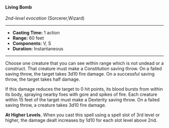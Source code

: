 #### Living Bomb
*2nd-level evocation* (Sorcerer,Wizard)
___
- **Casting Time:** 1 action
- **Range:** 60 feet
- **Components:** V, S
- **Duration:** Instantaneous
---
Choose one creature that you can see within range which is not undead or a construct. That creature must make a Constitution saving throw. On a failed saving throw, the target takes 3d10 fire damage. On a successful saving throw, the target takes half damage.

If this damage reduces the target to 0 hit points, its blood bursts from within its body, spraying nearby foes with gore and spikes of fire. Each creature within 15 feet of the target must make a Dexterity saving throw. On a failed saving throw, a creature takes 3d10 fire damage.

**At Higher Levels.** When you cast this spell using a spell slot of 3rd level or higher, the damage dealt increases by 1d10 for each slot level above 2nd.
